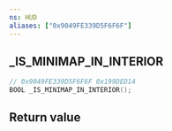 ```yaml
---
ns: HUD
aliases: ["0x9049FE339D5F6F6F"]
---
```

## _IS_MINIMAP_IN_INTERIOR

```c
// 0x9049FE339D5F6F6F 0x199DED14
BOOL _IS_MINIMAP_IN_INTERIOR();
```

## Return value
